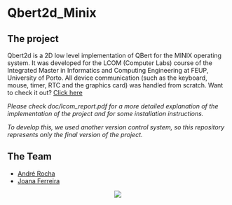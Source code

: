 # Qbert2d_Minix

## The project


Qbert2d is a 2D low level implementation of QBert for the MINIX operating system. It was developed for the LCOM (Computer Labs) course of the Integrated Master in Informatics and Computing Engineering at FEUP, University of Porto.
All device communication (such as the keyboard, mouse, timer, RTC and the graphics card) was handled from scratch. 
Want to check it out? [Click here](https://youtu.be/8HIFKGhm0Ms)

*Please check doc/lcom_report.pdf for a more detailed explanation of the implementation of the project and for some installation instructions.*

*To develop this, we used another version control system, so this repository represents only the final version of the project.*

## The Team
* [André Rocha](https://github.com/andrefmrocha "andrefmrocha")
* [Joana Ferreira](https://github.com/joanaferreira0011 "joanaferreira0011")

<div style="text-align:center"><img src="https://i.imgur.com/u1eYrEC.png"></div>

